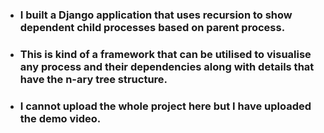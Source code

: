 - ### I built a Django application that uses recursion to show dependent child processes based on parent process.
- ### This is kind of a framework that can be utilised to visualise any process and their dependencies along with details that have the n-ary tree structure.
- ### I cannot upload the whole project here but I have uploaded the demo video.
